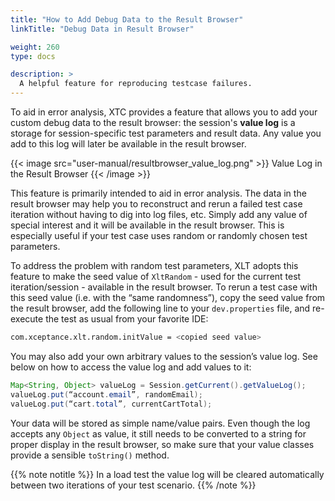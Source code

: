 ```yaml
---
title: "How to Add Debug Data to the Result Browser"
linkTitle: "Debug Data in Result Browser"

weight: 260
type: docs

description: >
  A helpful feature for reproducing testcase failures.
---
```


To aid in error analysis, XTC provides a feature that allows you to add your custom debug data to the result browser: the session's **value log** is a storage for session-specific test parameters and result data. Any value you add to this log will later be available in the result browser. 

{{< image src="user-manual/resultbrowser_value_log.png" >}}
Value Log in the Result Browser
{{< /image >}}

This feature is primarily intended to aid in error analysis. The data in
the result browser may help you to reconstruct and rerun a failed test
case iteration without having to dig into log files, etc. Simply add any
value of special interest and it will be available in the result
browser. This is especially useful if your test case uses random or
randomly chosen test parameters.

To address the problem with random test parameters, XLT adopts this
feature to make the seed value of `XltRandom` - used for the current
test iteration/session - available in the result browser. To rerun a
test case with this seed value (i.e. with the “same randomness”), copy
the seed value from the result browser, add the following line to your
`dev.properties` file, and re-execute the test as usual from your
favorite IDE:

```bash
com.xceptance.xlt.random.initValue = <copied seed value>
```

You may also add your own arbitrary values to the session’s value log.
See below on how to access the value log and add values to it:

```java
Map<String, Object> valueLog = Session.getCurrent().getValueLog();  
valueLog.put(“account.email”, randomEmail);  
valueLog.put(“cart.total”, currentCartTotal);
```

Your data will be stored as simple name/value pairs. Even though the log
accepts any `Object` as value, it still needs to be converted to a
string for proper display in the result browser, so make sure that your
value classes provide a sensible `toString()` method.

{{% note notitle %}} In a load test the value log will be cleared automatically
between two iterations of your test scenario. {{% /note %}}